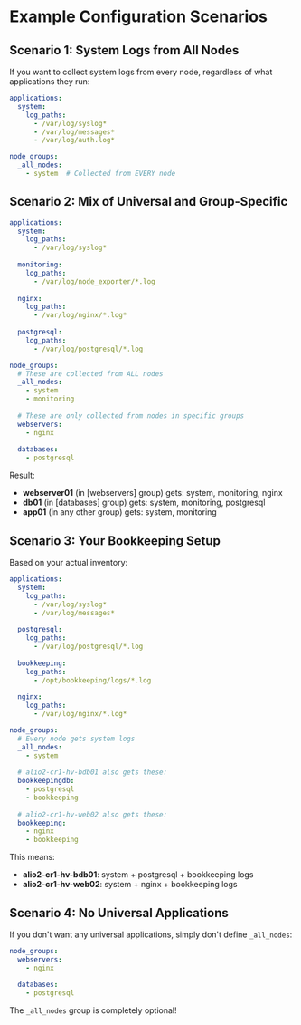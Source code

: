 # Example Configuration Scenarios

## Scenario 1: System Logs from All Nodes

If you want to collect system logs from every node, regardless of what applications they run:

```yaml
applications:
  system:
    log_paths:
      - /var/log/syslog*
      - /var/log/messages*
      - /var/log/auth.log*

node_groups:
  _all_nodes:
    - system  # Collected from EVERY node
```

## Scenario 2: Mix of Universal and Group-Specific

```yaml
applications:
  system:
    log_paths:
      - /var/log/syslog*
  
  monitoring:
    log_paths:
      - /var/log/node_exporter/*.log
  
  nginx:
    log_paths:
      - /var/log/nginx/*.log*
  
  postgresql:
    log_paths:
      - /var/log/postgresql/*.log

node_groups:
  # These are collected from ALL nodes
  _all_nodes:
    - system
    - monitoring
  
  # These are only collected from nodes in specific groups
  webservers:
    - nginx
  
  databases:
    - postgresql
```

Result:
- **webserver01** (in [webservers] group) gets: system, monitoring, nginx
- **db01** (in [databases] group) gets: system, monitoring, postgresql
- **app01** (in any other group) gets: system, monitoring

## Scenario 3: Your Bookkeeping Setup

Based on your actual inventory:

```yaml
applications:
  system:
    log_paths:
      - /var/log/syslog*
      - /var/log/messages*
  
  postgresql:
    log_paths:
      - /var/log/postgresql/*.log
  
  bookkeeping:
    log_paths:
      - /opt/bookkeeping/logs/*.log
  
  nginx:
    log_paths:
      - /var/log/nginx/*.log*

node_groups:
  # Every node gets system logs
  _all_nodes:
    - system
  
  # alio2-cr1-hv-bdb01 also gets these:
  bookkeepingdb:
    - postgresql
    - bookkeeping
  
  # alio2-cr1-hv-web02 also gets these:
  bookkeeping:
    - nginx
    - bookkeeping
```

This means:
- **alio2-cr1-hv-bdb01**: system + postgresql + bookkeeping logs
- **alio2-cr1-hv-web02**: system + nginx + bookkeeping logs

## Scenario 4: No Universal Applications

If you don't want any universal applications, simply don't define `_all_nodes`:

```yaml
node_groups:
  webservers:
    - nginx
  
  databases:
    - postgresql
```

The `_all_nodes` group is completely optional!
